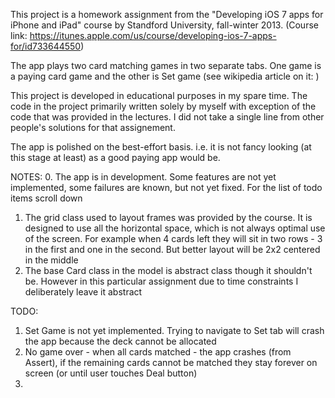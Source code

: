 This project is a homework assignment from the "Developing iOS 7 apps for iPhone and iPad" course by Standford University, 
fall-winter 2013. (Course link: https://itunes.apple.com/us/course/developing-ios-7-apps-for/id733644550)

The app plays two card matching games in two separate tabs. One game is a paying card game and the other is Set game (see wikipedia article on it: )

This project is developed in educational purposes in my spare time. The code in the project primarily written solely by myself with exception 
of the code that was provided in the lectures. I did not take a single line from other people's solutions for that assignement.

The app is polished on the best-effort basis. i.e. it is not fancy looking (at this stage at least) as a good paying app would be. 

NOTES:
0. The app is in development. Some features are not yet implemented, some failures are known, but not yet fixed. For the list of todo items scroll down
1. The grid class used to layout frames was provided by the course. It is designed to use all the horizontal space, which is not always optimal 
use of the screen. For example when 4 cards left they will sit in two rows - 3 in the first and one in the second. But better layout will be 2x2 centered in the middle
2. The base Card class in the model is abstract class though it shouldn't be. However in this particular assignment due to time constraints I deliberately leave it
abstract


TODO:
1. Set Game is not yet implemented. Trying to navigate to Set tab will crash the app because the deck cannot be allocated
2. No game over - when all cards matched - the app crashes (from Assert), if the remaining cards cannot be matched they stay forever on screen (or until user touches Deal button)
3. 
